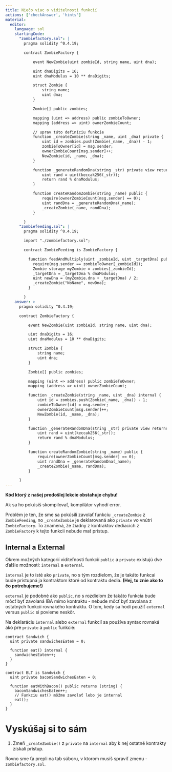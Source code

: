 ```yaml
---
title: Niečo viac o viditelnosti funkcií
actions: ['checkAnswer', 'hints']
material:
  editor:
    language: sol
    startingCode:
      "zombiefactory.sol": |
        pragma solidity ^0.4.19;

        contract ZombieFactory {

            event NewZombie(uint zombieId, string name, uint dna);

            uint dnaDigits = 16;
            uint dnaModulus = 10 ** dnaDigits;

            struct Zombie {
                string name;
                uint dna;
            }

            Zombie[] public zombies;

            mapping (uint => address) public zombieToOwner;
            mapping (address => uint) ownerZombieCount;

            // uprav túto definíciu funkcie
            function _createZombie(string _name, uint _dna) private {
                uint id = zombies.push(Zombie(_name, _dna)) - 1;
                zombieToOwner[id] = msg.sender;
                ownerZombieCount[msg.sender]++;
                NewZombie(id, _name, _dna);
            }

            function _generateRandomDna(string _str) private view returns (uint) {
                uint rand = uint(keccak256(_str));
                return rand % dnaModulus;
            }

            function createRandomZombie(string _name) public {
                require(ownerZombieCount[msg.sender] == 0);
                uint randDna = _generateRandomDna(_name);
                _createZombie(_name, randDna);
            }

        }
      "zombiefeeding.sol": |
        pragma solidity ^0.4.19;

        import "./zombiefactory.sol";

        contract ZombieFeeding is ZombieFactory {

          function feedAndMultiply(uint _zombieId, uint _targetDna) public {
            require(msg.sender == zombieToOwner[_zombieId]);
            Zombie storage myZombie = zombies[_zombieId];
            _targetDna = _targetDna % dnaModulus;
            uint newDna = (myZombie.dna + _targetDna) / 2;
            _createZombie("NoName", newDna);
          }

        }
    answer: >
      pragma solidity ^0.4.19;

      contract ZombieFactory {

          event NewZombie(uint zombieId, string name, uint dna);

          uint dnaDigits = 16;
          uint dnaModulus = 10 ** dnaDigits;

          struct Zombie {
              string name;
              uint dna;
          }

          Zombie[] public zombies;

          mapping (uint => address) public zombieToOwner;
          mapping (address => uint) ownerZombieCount;

          function _createZombie(string _name, uint _dna) internal {
              uint id = zombies.push(Zombie(_name, _dna)) - 1;
              zombieToOwner[id] = msg.sender;
              ownerZombieCount[msg.sender]++;
              NewZombie(id, _name, _dna);
          }

          function _generateRandomDna(string _str) private view returns (uint) {
              uint rand = uint(keccak256(_str));
              return rand % dnaModulus;
          }

          function createRandomZombie(string _name) public {
              require(ownerZombieCount[msg.sender] == 0);
              uint randDna = _generateRandomDna(_name);
              _createZombie(_name, randDna);
          }

      }
---
```


**Kód ktorý z našej predošlej lekcie obstahuje chybu!**

Ak sa ho pokúsiš skompilovať, kompilátor vyhodí error.

Problém je ten, že sme sa pokúsili zavolať funkciu `_createZombie` z `ZombieFeeding`, no  `_createZombie` je deklarovaná ako `private` vo vnútri `ZombieFactory`. To znamená, že žiadny z kontraktov dediacich z `ZombieFactory` k tejto funkcii nebude mať prístup. 

## Internal a External

Okrem možných kategorií viditeľnosti funkcií  `public` a `private` existujú dve ďalšie možnosti: `internal` a `external`.

`internal` je to isté ako `private`, no s tým rozdielom, že je takáto funkcai bude prístupná ja kontraktom ktoré od kontraktu dedia. **(Hej, to znie ako to čo potrebujeme!)**

`external` je podobné ako `public`, no s rozdielom že takáto funkcia bude môcť byť zavolaná IBA mimo kontraktu - nebude môcť byť zavolana z ostatných funkcií rovnakého kontraktu. O tom, kedy sa hodí použiť `external` versus `public` si povieme neskôr.

Na deklaráciu `internal` alebo `external` funkcií sa používa syntax rovnaká ako pre `private` a `public` funkcie:

```
contract Sandwich {
  uint private sandwichesEaten = 0;

  function eat() internal {
    sandwichesEaten++;
  }
}

contract BLT is Sandwich {
  uint private baconSandwichesEaten = 0;

  function eatWithBacon() public returns (string) {
    baconSandwichesEaten++;
    // Funkciu eat() môžme zavolať lebo je internal
    eat();
  }
}
```

# Vyskúšaj si to sám

1. Zmeň  `_createZombie()` z `private` na `internal` aby k nej ostatné kontrakty získali prístup.

  Rovno sme ťa prepli na tab súboru, v ktorom musíš spraviť zmenu - `zombiefactory.sol`.
